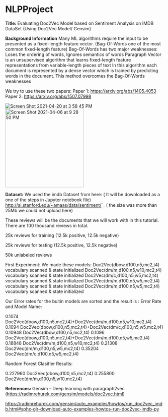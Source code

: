 # NLPProject

<b>Title: </b>
 Evaluating Doc2Vec Model based on Sentiment Analysis on IMDB DataSet (Using Doc2Vec Model/ Gensim)
 
 <b>Background Information</b>
 Many ML algorithms require the input to be presented as a fixed-length feature vector. (Bag-Of-Words one of the most common fixed-length feature)
Bag-Of-Words has two major weaknesses: 
 Loses the  ordering of words, Ignores semantics of words
Paragraph Vector is an unsupervised algorithm that learns fixed-length feature representations from variable-length pieces of text
 In this algorithm each document is represented by a dense vector which is trained by predicting words in the document. 
This method overcomes the Bag-Of-Words weaknesses


We try to use these two papers:
Paper 1: https://arxiv.org/abs/1405.4053       Paper 2: https://arxiv.org/abs/1507.07998


![Screen Shot 2021-04-20 at 3 58 45 PM](https://user-images.githubusercontent.com/81987771/115456630-634b4680-a1f1-11eb-9b13-938f09bd2b81.png)
<img width="249" alt="Screen Shot 2021-04-06 at 9 28 50 PM" src="https://user-images.githubusercontent.com/81987771/115456641-67776400-a1f1-11eb-9be6-e72cf620809e.png">




<b> Dataset:</b>
We used the imdb Dataset from here: ( It will be downloaded as a one of the steps in Jupyter notebook file)
<http://ai.stanford.edu/~amaas/data/sentiment/>`_ ( the size was more than 25Mb we could not upload here)

These reviews will be the documents that we will work with in this tutorial. There are 100 thousand reviews in total.

25k reviews for training (12.5k positive, 12.5k negative)

25k reviews for testing (12.5k positive, 12.5k negative)

50k unlabeled reviews

First Experiment:
We made these models:
Doc2Vec(dbow,d100,n5,mc2,t4) vocabulary scanned & state initialized
Doc2Vec(dm/m,d100,n5,w10,mc2,t4) vocabulary scanned & state initialized
Doc2Vec(dm/c,d100,n5,w5,mc2,t4) vocabulary scanned & state initialized
Doc2Vec(dm/m,d100,n5,w5,mc2,t4) vocabulary scanned & state initialized
Doc2Vec(dm/m,d100,n5,w5,mc2,t4) vocabulary scanned & state initialized

Our Error rates for the buitin models are sorted and the result is :
Error Rate and Model Name:

0.1074 	 Doc2Vec(dbow,d100,n5,mc2,t4)+Doc2Vec(dm/m,d100,n5,w10,mc2,t4)
0.1094 	 Doc2Vec(dbow,d100,n5,mc2,t4)+Doc2Vec(dm/c,d100,n5,w5,mc2,t4)
0.10948 	 Doc2Vec(dbow,d100,n5,mc2,t4)
0.1096 	 Doc2Vec(dbow,d100,n5,mc2,t4)+Doc2Vec(dm/m,d100,n5,w5,mc2,t4)
0.18848 	 Doc2Vec(dm/m,d100,n5,w10,mc2,t4)
0.21308 	 Doc2Vec(dm/m,d100,n5,w5,mc2,t4)
0.35204 	 Doc2Vec(dm/c,d100,n5,w5,mc2,t4)

Random Forest Clasifier Results:

0.227960 Doc2Vec(dbow,d100,n5,mc2,t4)
0.255800 Doc2Vec(dm/m,d100,n5,w10,mc2,t4)

<b> References: </b> 
Gensim – Deep learning with paragraph2vec (https://radimrehurek.com/gensim/models/doc2vec.html)

https://radimrehurek.com/gensim/auto_examples/howtos/run_doc2vec_imdb.html#sphx-glr-download-auto-examples-howtos-run-doc2vec-imdb-py





